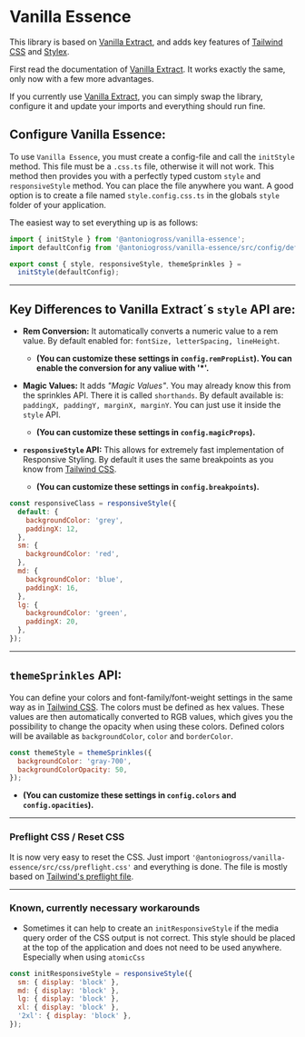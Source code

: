 # Vanilla Essence

This library is based on [Vanilla Extract](https://vanilla-extract.style/), and adds key features of [Tailwind CSS](https://tailwindcss.com/) and [Stylex](https://www.youtube.com/watch?v=ur-sGzUWId4).

First read the documentation of [Vanilla Extract](https://vanilla-extract.style/). It works exactly the same, only now with a few more advantages.

If you currently use [Vanilla Extract](https://vanilla-extract.style/), you can simply swap the library, configure it and update your imports and everything should run fine.

## Configure Vanilla Essence:

To use `Vanilla Essence`, you must create a config-file and call the `initStyle` method. This file must be a `.css.ts` file, otherwise it will not work. This method then provides you with a perfectly typed custom `style` and `responsiveStyle` method.
You can place the file anywhere you want. A good option is to create a file named `style.config.css.ts` in the globals `style` folder of your application.

The easiest way to set everything up is as follows:

```js
import { initStyle } from '@antoniogross/vanilla-essence';
import defaultConfig from '@antoniogross/vanilla-essence/src/config/default';

export const { style, responsiveStyle, themeSprinkles } =
  initStyle(defaultConfig);
```

---

## Key Differences to Vanilla Extract´s `style` API are:

<!--
- **(currently this is not finally implemented!)** **Atomic CSS:** A CSS class is created for each CSS property. This way the last class always wins and it is extremely easy to override stylings. Also, the size of the bundled file is smaller because there are no repetitions. _(currently this is not available for pseudo-classes)_.

```js
const bgRed = style({
  backgroundColor: 'red',
});
const bgBlue = style({
  backgroundColor: 'blue',
});

const combinedClass = style([bgBlue, bgRed]);

const combinedClass2 = style([
  combinedClass,
  {
    background: 'green',
  },
]);
```
-->

- **Rem Conversion:** It automatically converts a numeric value to a rem value. By default enabled for: `fontSize, letterSpacing, lineHeight`.

  - **(You can customize these settings in `config.remPropList`). You can enable the conversion for any valiue with '\*'.**

- **Magic Values:** It adds _"Magic Values"_. You may already know this from the sprinkles API. There it is called `shorthands`. By default available is: `paddingX, paddingY, marginX, marginY`. You can just use it inside the `style` API.

  - **(You can customize these settings in `config.magicProps`).**

- **`responsiveStyle` API:** This allows for extremely fast implementation of Responsive Styling. By default it uses the same breakpoints as you know from [Tailwind CSS](https://tailwindcss.com/docs/responsive-design).
  - **(You can customize these settings in `config.breakpoints`).**

```js
const responsiveClass = responsiveStyle({
  default: {
    backgroundColor: 'grey',
    paddingX: 12,
  },
  sm: {
    backgroundColor: 'red',
  },
  md: {
    backgroundColor: 'blue',
    paddingX: 16,
  },
  lg: {
    backgroundColor: 'green',
    paddingX: 20,
  },
});
```

<!--
- **`createUniqueIdentifier` method:** This method is useful when you need to use `globalStyle` to style a child element of a css class.

```js
const identifier = createUniqueIdentifier();

const a = style([identifier, { color: 'red' }]);
const b = globalStyle(`${identifier} svg`, {
  width: '100%',
});
```
-->

---

## `themeSprinkles` API:

You can define your colors and font-family/font-weight settings in the same way as in [Tailwind CSS](https://tailwindcss.com/). The colors must be defined as hex values. These values are then automatically converted to RGB values, which gives you the possibility to change the opacity when using these colors. Defined colors will be available as `backgroundColor`, `color` and `borderColor`.

```js
const themeStyle = themeSprinkles({
  backgroundColor: 'gray-700',
  backgroundColorOpacity: 50,
});
```

- **(You can customize these settings in `config.colors` and `config.opacities`).**

---

### Preflight CSS / Reset CSS

It is now very easy to reset the CSS. Just import `'@antoniogross/vanilla-essence/src/css/preflight.css'` and everything is done. The file is mostly based on [Tailwind's preflight file](https://unpkg.com/tailwindcss@3.2.4/src/css/preflight.css).

---

### Known, currently necessary workarounds

- Sometimes it can help to create an `initResponsiveStyle` if the media query order of the CSS output is not correct. This style should be placed at the top of the application and does not need to be used anywhere. Especially when using `atomicCss`

```js
const initResponsiveStyle = responsiveStyle({
  sm: { display: 'block' },
  md: { display: 'block' },
  lg: { display: 'block' },
  xl: { display: 'block' },
  '2xl': { display: 'block' },
});
```

